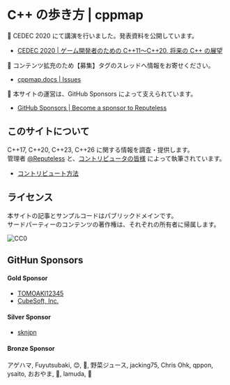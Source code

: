 # C++ の歩き方 | cppmap

📢 CEDEC 2020 にて講演を行いました。発表資料を公開しています。

- [CEDEC 2020 | ゲーム開発者のための C++11～C++20, 将来の C++ の展望](https://speakerdeck.com/cpp/cedec2020)

📢 コンテンツ拡充のため【募集】タグのスレッドへ情報をお寄せください。

- [cppmap.docs | Issues](https://github.com/cppmap/cppmap.docs/issues)

📢 本サイトの運営は、GitHub Sponsors によって支えられています。

- [GitHub Sponsors | Become a sponsor to Reputeless](https://github.com/sponsors/Reputeless)


## このサイトについて
C++17, C++20, C++23, C++26 に関する情報を調査・提供します。  
管理者 <a href="https://twitter.com/Reputeless" target="_blank">@Reputeless</a> と、<a href="contribution/contributors/" target="_blank">コントリビュータの皆様</a> によって執筆されています。

- [コントリビュート方法](https://github.com/cppmap/cppmap.docs)


## ライセンス
本サイトの記事とサンプルコードはパブリックドメインです。  
サードパーティーのコンテンツの著作権は、それぞれの所有者に帰属します。

<img src="https://i.creativecommons.org/p/zero/1.0/88x31.png" alt="CC0"/>  


## GitHun Sponsors

#### Gold Sponsor 
- [TOMOAKI12345](https://github.com/TOMOAKI12345)
- [CubeSoft, Inc.](https://www.cube-soft.jp/)

#### Silver Sponsor
- [sknjpn](https://twitter.com/sknjpn)

#### Bronze Sponsor
アゲハマ, Fuyutsubaki, 😊, 🐝, 野菜ジュース, jacking75, Chris Ohk, qppon, ysaito, おおやま, 🍵, lamuda, 🌻
